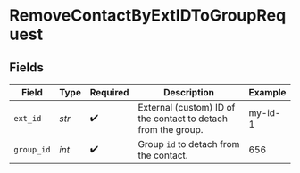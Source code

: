 # RemoveContactByExtIDToGroupRequest


## Fields

| Field                                                         | Type                                                          | Required                                                      | Description                                                   | Example                                                       |
| ------------------------------------------------------------- | ------------------------------------------------------------- | ------------------------------------------------------------- | ------------------------------------------------------------- | ------------------------------------------------------------- |
| `ext_id`                                                      | *str*                                                         | :heavy_check_mark:                                            | External (custom) ID of the contact to detach from the group. | my-id-1                                                       |
| `group_id`                                                    | *int*                                                         | :heavy_check_mark:                                            | Group `id` to detach from the contact.                        | 656                                                           |